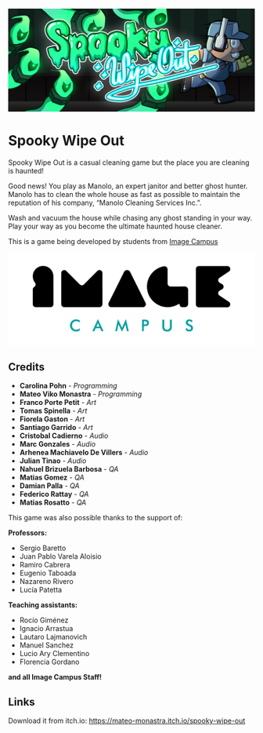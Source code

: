 <p align="center">
<img src="logo.png" alt="Spooky Wipe Out"/>
</p>

# Spooky Wipe Out

Spooky Wipe Out is a casual cleaning game but the place you are cleaning is  haunted!

Good news! You play as Manolo, an expert janitor and better ghost hunter. Manolo has to clean the whole house as fast as possible to maintain the reputation of his company, “Manolo Cleaning Services Inc.”.

Wash and vacuum the house while chasing any ghost standing in your way. Play your way as you become the ultimate haunted house cleaner.

This is a game being developed by students from <a href="https://www.imagecampus.edu.ar/">Image Campus</a>

<p align="center">
  <a href="https://www.imagecampus.edu.ar/">
    <img src="logo-image-campus.png" alt="Image Campus"/>
  </a> 
</p>


## Credits

- **Carolina Pohn** - *Programming*
- **Mateo Viko Monastra** - *Programming*
- **Franco Porte Petit** - *Art*
- **Tomas Spinella** - *Art*
- **Fiorela Gaston** - *Art*
- **Santiago Garrido** - *Art*
- **Cristobal Cadierno** - *Audio*
- **Marc Gonzales** - *Audio*
- **Arhenea Machiavelo De Villers** - *Audio*
- **Julian Tinao** - *Audio*
- **Nahuel Brizuela Barbosa** - *QA*
- **Matias Gomez** - *QA*
- **Damian Palla** - *QA*
- **Federico Rattay** - *QA*
- **Matias Rosatto** - *QA*



This game was also possible thanks to the support of:

**Professors:**

- Sergio Baretto
- Juan Pablo Varela Aloisio
- Ramiro Cabrera
- Eugenio Taboada
- Nazareno Rivero
- Lucía Patetta

**Teaching assistants:**

- Rocío Giménez
- Ignacio Arrastua
- Lautaro Lajmanovich
- Manuel Sanchez
- Lucio Ary Clementino
- Florencia Gordano

**and all Image Campus Staff!**


## Links

Download it from itch.io: https://mateo-monastra.itch.io/spooky-wipe-out
